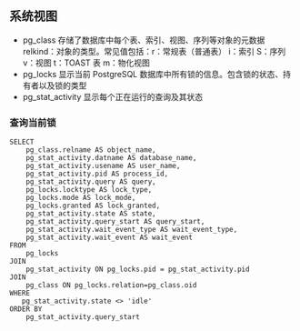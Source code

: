 ## 系统视图
- pg_class
  存储了数据库中每个表、索引、视图、序列等对象的元数据
  relkind：对象的类型。常见值包括：r：常规表（普通表） i：索引  S：序列  v：视图  t：TOAST 表  m：物化视图
- pg_locks
 显示当前 PostgreSQL 数据库中所有锁的信息。包含锁的状态、持有者以及锁的类型
- pg_stat_activity
  显示每个正在运行的查询及其状态
  
### 查询当前锁
```
SELECT
    pg_class.relname AS object_name,
    pg_stat_activity.datname AS database_name,
    pg_stat_activity.usename AS user_name,
    pg_stat_activity.pid AS process_id,
    pg_stat_activity.query AS query,
    pg_locks.locktype AS lock_type,
    pg_locks.mode AS lock_mode,
    pg_locks.granted AS lock_granted,
    pg_stat_activity.state AS state,
    pg_stat_activity.query_start AS query_start,
    pg_stat_activity.wait_event_type AS wait_event_type,
    pg_stat_activity.wait_event AS wait_event
FROM
    pg_locks
JOIN
    pg_stat_activity ON pg_locks.pid = pg_stat_activity.pid
JOIN 
    pg_class ON pg_locks.relation=pg_class.oid
WHERE 
   pg_stat_activity.state <> 'idle' 
ORDER BY
    pg_stat_activity.query_start
```
  
